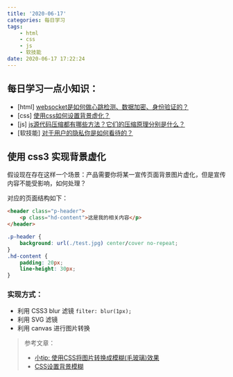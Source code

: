 ```yaml
---
title: '2020-06-17'
categories: 每日学习
tags:
	- html
	- css
	- js
	- 软技能
date: 2020-06-17 17:22:24
---
```


## 每日学习一点小知识：

- [html] [websocket是如何做心跳检测、数据加密、身份验证的？](https://github.com/haizlin/fe-interview/issues/2524)
- [css] [使用css如何设置背景虚化？](https://github.com/haizlin/fe-interview/issues/2525)
- [js] [js源代码压缩都有哪些方法？它们的压缩原理分别是什么？](https://github.com/haizlin/fe-interview/issues/2526)
- [软技能] [对于用户的隐私你是如何看待的？](https://github.com/haizlin/fe-interview/issues/2527)

<!-- more -->

## 使用 css3 实现背景虚化

假设现在存在这样一个场景：产品需要你将某一宣传页面背景图片虚化，但是宣传内容不能受影响，如何处理？

对应的页面结构如下：

```html
<header class="p-header">
	<p class="hd-content">这是我的相关内容</p>
</header>
```

```css
.p-header {
	background: url(./test.jpg) center/cover no-repeat;
}
.hd-content {
	padding: 20px;
	line-height: 30px;
}
```

### 实现方式：

- 利用 CSS3 blur 滤镜 `filter: blur(1px);`
- 利用 SVG 滤镜
- 利用 canvas 进行图片转换

> 参考文章：
> - [小tip: 使用CSS将图片转换成模糊(毛玻璃)效果](https://www.zhangxinxu.com/wordpress/2013/11/css-svg-image-blur/)
> - [CSS设置背景模糊](https://juejin.im/post/5bcc0367e51d453c4655e83c)